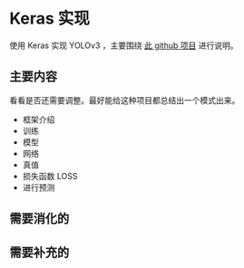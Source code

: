 # Keras 实现

使用 Keras 实现 YOLOv3 ，主要围绕 [此 github 项目](https://github.com/SpikeKing/keras-yolo3-detection) 进行说明。

## 主要内容

看看是否还需要调整。最好能给这种项目都总结出一个模式出来。

- 框架介绍
- 训练
- 模型
- 网络
- 真值
- 损失函数 LOSS
- 进行预测



## 需要消化的


## 需要补充的

